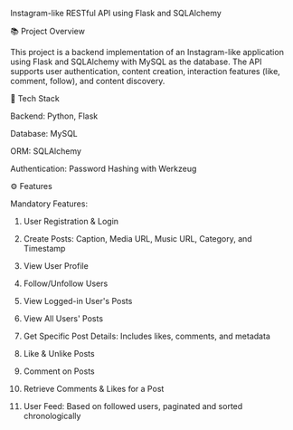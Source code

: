 Instagram-like RESTful API using Flask and SQLAlchemy

📚 Project Overview

This project is a backend implementation of an Instagram-like application using Flask and SQLAlchemy with MySQL as the database. The API supports user authentication, content creation, interaction features (like, comment, follow), and content discovery.

🚀 Tech Stack

Backend: Python, Flask

Database: MySQL

ORM: SQLAlchemy

Authentication: Password Hashing with Werkzeug

⚙️ Features

Mandatory Features:

1. User Registration & Login

2. Create Posts: Caption, Media URL, Music URL, Category, and Timestamp

3. View User Profile

4. Follow/Unfollow Users

5. View Logged-in User's Posts

6. View All Users' Posts

7. Get Specific Post Details: Includes likes, comments, and metadata

8. Like & Unlike Posts

9. Comment on Posts

10. Retrieve Comments & Likes for a Post

11. User Feed: Based on followed users, paginated and sorted chronologically

